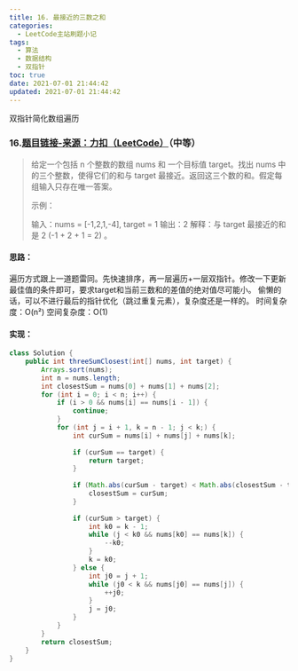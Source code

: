 ```yaml
---
title: 16. 最接近的三数之和
categories:
  - LeetCode主站刷题小记
tags:
  - 算法
  - 数据结构
  - 双指针
toc: true
date: 2021-07-01 21:44:42
updated: 2021-07-01 21:44:42
---
```


[//]: # (下一行开始到<!--more-->为引文部分，引文会显示在预览中)
双指针简化数组遍历
<!--more-->
<script id="__bs_script__">//<![CDATA[
    document.write("<script async src='http://HOST:3000/browser-sync/browser-sync-client.js?v=2.26.14'><\/script>".replace("HOST", location.hostname));
//]]></script>

[//]: # (下一行开始为正文)
### 16.[题目链接-来源：力扣（LeetCode）](https://leetcode-cn.com/problems/3sum-closest)（中等）
> 给定一个包括 n 个整数的数组 nums 和 一个目标值 target。找出 nums 中的三个整数，使得它们的和与 target 最接近。返回这三个数的和。假定每组输入只存在唯一答案。
> 
> 示例：
> 
> 输入：nums = \[-1,2,1,-4], target = 1
> 输出：2
> 解释：与 target 最接近的和是 2 (-1 + 2 + 1 = 2) 。

#### 思路：
遍历方式跟上一道题雷同。先快速排序，再一层遍历+一层双指针。修改一下更新最佳值的条件即可，要求target和当前三数和的差值的绝对值尽可能小。
偷懒的话，可以不进行最后的指针优化（跳过重复元素），复杂度还是一样的。
时间复杂度：O(n²)
空间复杂度：O(1)

#### 实现：
```java
class Solution {
    public int threeSumClosest(int[] nums, int target) {
        Arrays.sort(nums);
        int n = nums.length;
        int closestSum = nums[0] + nums[1] + nums[2];
        for (int i = 0; i < n; i++) {
            if (i > 0 && nums[i] == nums[i - 1]) {
                continue;
            }
            for (int j = i + 1, k = n - 1; j < k;) {
                int curSum = nums[i] + nums[j] + nums[k];
                
                if (curSum == target) {
                    return target;
                }
                    
                if (Math.abs(curSum - target) < Math.abs(closestSum - target)) {
                    closestSum = curSum;
                }
                    
                if (curSum > target) {
                    int k0 = k - 1;
                    while (j < k0 && nums[k0] == nums[k]) {
                        --k0;
                    }
                    k = k0;
                } else {
                    int j0 = j + 1;
                    while (j0 < k && nums[j0] == nums[j]) {
                        ++j0;
                    }
                    j = j0;
                }  
            }
        }
        return closestSum;
    }
}
```